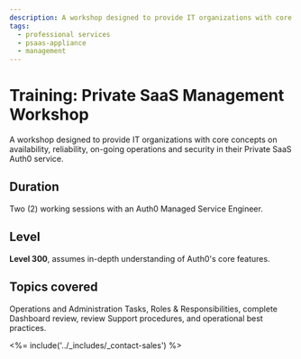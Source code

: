 ```yaml
---
description: A workshop designed to provide IT organizations with core Auth0 Private SaaS management concepts.
tags:
  - professional services
  - psaas-appliance
  - management
---
```


# Training: Private SaaS Management Workshop

A workshop designed to provide IT organizations with core concepts on availability, reliability, on-going operations and security in their Private SaaS Auth0 service.

## Duration

Two (2) working sessions with an Auth0 Managed Service Engineer.

## Level

**Level 300**, assumes in-depth understanding of Auth0's core features.

## Topics covered

Operations and Administration Tasks, Roles & Responsibilities, complete Dashboard review, review Support procedures, and operational best practices.

<%= include('../_includes/_contact-sales') %>
